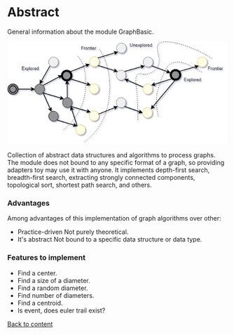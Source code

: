 # Abstract

General information about the module GraphBasic.

![Graph](../../images/junction/WithoutLegend.png)

Collection of abstract data structures and algorithms to process graphs. The module does not bound to any specific format of a graph, so providing adapters toy may use it with anyone. It implements depth-first search, breadth-first search, extracting strongly connected components, topological sort, shortest path search, and others.

### Advantages

Among advantages of this implementation of graph algorithms over other:

- Practice-driven
  Not purely theoretical.
- It's abstract
  Not bound to a specific data structure or data type.

### Features to implement

- Find a center.
- Find a size of a diameter.
- Find a random diameter.
- Find number of diameters.
- Find a centroid.
- Is event, does euler trail exist?

[Back to content](../README.md#Tutorials)
